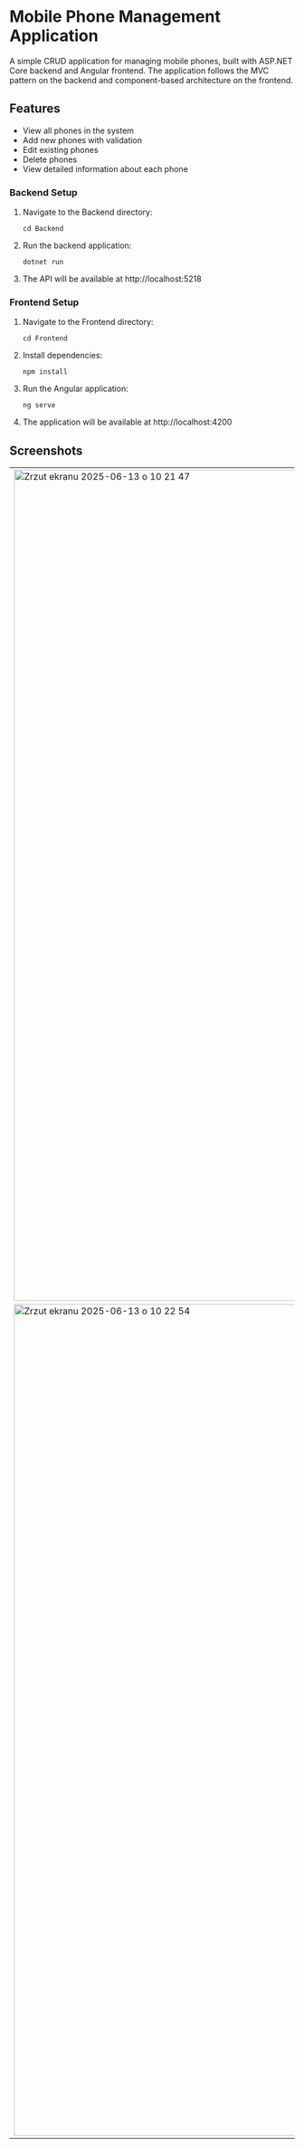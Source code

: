 # Mobile Phone Management Application

A simple CRUD application for managing mobile phones, built with ASP.NET Core backend and Angular frontend. The application follows the MVC pattern on the backend and component-based architecture on the frontend.

## Features

- View all phones in the system
- Add new phones with validation
- Edit existing phones
- Delete phones
- View detailed information about each phone

### Backend Setup

1. Navigate to the Backend directory:
   ```
   cd Backend
   ```

2. Run the backend application:
   ```
   dotnet run
   ```

3. The API will be available at http://localhost:5218

### Frontend Setup

1. Navigate to the Frontend directory:
   ```
   cd Frontend
   ```

2. Install dependencies:
   ```
   npm install
   ```

3. Run the Angular application:
   ```
   ng serve
   ```

4. The application will be available at http://localhost:4200

## Screenshots

<table>
  <tr>
    <td><img width="1469" alt="Zrzut ekranu 2025-06-13 o 10 21 47" src="https://github.com/user-attachments/assets/0ac4dc68-2ff4-41c8-8cee-1d46d95f9ef5" /></td>
    <td><img width="1470" alt="Zrzut ekranu 2025-06-13 o 10 22 23" src="https://github.com/user-attachments/assets/ffb664d8-91aa-4935-8167-a1f40c0c897b" /></td>
  </tr>
  <tr>
    <td><img width="1470" alt="Zrzut ekranu 2025-06-13 o 10 22 54" src="https://github.com/user-attachments/assets/e782bb9e-330a-4012-87fa-e092ec7bd96c" /></td>
    <td><img width="1470" alt="Zrzut ekranu 2025-06-13 o 10 23 19" src="https://github.com/user-attachments/assets/446e9e85-53d3-4371-b129-cea564db9e21" /></td>
  </tr>
</table>






